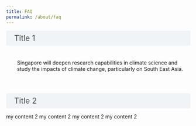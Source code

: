 ```yaml
---
title: FAQ
permalink: /about/faq
---
```

<style>

input {
	display: none;
}
label {
	display: block;
	padding: 8px 22px;
	margin: 0 0 5px 0;
	cursor: pointor;
	background: #F0F4F6;
	border-radius: 3px;
	color: #484848;
	transition: ease .5s;
	font-size: 1.5em;
}

label:hover {
	background: #4a96b0;
	color: #FFF;
}

.accordion-content {
	/* background: #E2E5F6; */
	padding: 10px 0px 30px 30px;
	/* border: 1px solid #484848; */
	margin: 0 0 1px 0;
	border-radius: 3px;
}

input + label + .accordion-content {
	display: none;
}

input:checked + label + .accordion-content {
	display: none;
}

input:checked + label + .accordion-content {
	display: block;
}

</style>
<!-- End of accordion -->


<body>

<input type="checkbox" id="title1"  /><label for="title1">Title 1</label>
<div class="accordion-content">
	<p>Singapore will deepen research capabilities in climate science and study the impacts of climate change, particularly on South East Asia.</p>
</div>

<input type="checkbox" id="title2"  /><label for="title2">Title 2</label>
<div class="accordion-content><span class="sgds-icon sgds-icon-plus is-size-4 bp-accordion-button"></span>
	<p>my content 2 my content 2 my content 2 my content 2</p>
</div>

</body>
